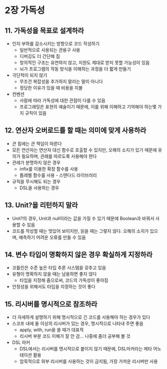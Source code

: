 # 2장 가독성
## 11. 가독성을 목표로 설계하라
- 인지 부하를 감소시키는 방향으로 코드 작성하기
  - 일반적으로 사용되는 관용구 사용
  - 디버깅도 더 간단해 짐
  - 창의적인 구조는 유연하지 않고, 지원도 제대로 받지 못할 가능성이 있음
  - 뇌가 프로그램의 작동 방식을 이해하는 과정을 더 짧게 만들기
- 극단적이 되지 않기
  - 무조건 복잡성을 추가하지 말라는 말이 아니다
  - 정당한 이유가 있을 때 비용을 지불
- 컨벤션
  - 사람에 따라 가독성에 대한 관점이 다를 수 있음
  - 프로그래밍은 표현의 예술이기 때문에, 이를 위해 이해하고 기억해야 하는몇 가지 규칙이 있음

## 12. 연산자 오버로드를 할 때는 의미에 맞게 사용하라
- 큰 힘에는 큰 책임이 따른다
- 모든 연산자는 연산자 대신 함수로 호출할 수 있지만, 오해의 소지가 있기 때문에 유의가 필요하며, 관례를 따르도록 사용해야 한다
- 관례가 분명하지 않은 경우
  - infix를 이용한 확장 함수를 사용
  - 톱레벨 함수를 사용 - 스탠다드 라이브러리
- 규칙을 무시해도 되는 경우
  - DSL을 사용하는 경우

## 13. Unit?을 리턴하지 말라
- Unit?의 경우, Unit과 null이라는 값을 가질 수 있기 때문에 Boolean과 바꿔서 사용할 수 있음
- 코드를 작성할 때는 멋있어 보이지만, 읽을 때는 그렇지 않다. 오해의 소지가 있으며, 예측하기 어려운 오류를 만들 수 있음

## 14. 변수 타입이 명확하지 않은 경우 확실하게 지정하라
- 코틀린은 수준 높은 타입 추론 시스템을 갖추고 있음
- 유형이 명확하지 않을 때는 남용하면 좋지 않다
  - 타입을 지정해 줌으로써, 코드의 가독성이 좋아짐
- 안정성을 위해서도 타입을 지정하는 것이 좋다

## 15. 리시버를 명시적으로 참조하라
- 더 자세하게 설명하기 위해 명시적으로 긴 코드를 사용해야 하는 경우가 있다
- 스코프 내에 둘 이상의 리시버가 있는 경우, 명시적으로 나타내 주면 좋음
  - apply, with, run을 쓸 때가 대표적
  - 리시버 부분 코드 이해가 잘 안 감... 나중에 좀더 공부해 볼 것
- DSL 마커
  - DSL에서는 리시버를 명시적으로 붙이지 않기 때문에, DSL마커라는 메타 어노테이션 활용
  - 암묵적으로 외부 리시버를 사용하는 것이 금지됨, 가장 가까운 리시버만 사용


